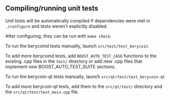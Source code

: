 Compiling/running unit tests
------------------------------------

Unit tests will be automatically compiled if dependencies were met in `./configure`
and tests weren't explicitly disabled.

After configuring, they can be run with `make check`.

To run the berycoind tests manually, launch `src/test/test_berycoin`.

To add more berycoind tests, add `BOOST_AUTO_TEST_CASE` functions to the existing
.cpp files in the `test/` directory or add new .cpp files that
implement new BOOST_AUTO_TEST_SUITE sections.

To run the berycoin-qt tests manually, launch `src/qt/test/test_berycoin-qt`

To add more berycoin-qt tests, add them to the `src/qt/test/` directory and
the `src/qt/test/test_main.cpp` file.

